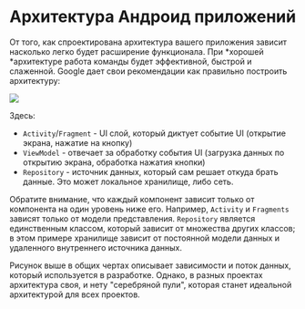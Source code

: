 # Архитектура Андроид приложений

От того, как спроектирована архитектура вашего приложения зависит насколько легко будет расширение функционала. При *хорошей *архитектуре работа команды будет эффективной, быстрой и слаженной. Google дает свои рекомендации как правильно построить архитектуру:

![](https://ucarecdn.com/4bc11512-c84a-4f24-8b40-898933213b3d/)![](data:image/gif;base64,R0lGODlhAQABAPABAP///wAAACH5BAEKAAAALAAAAAABAAEAAAICRAEAOw== "Click and drag to move")

Здесь:

* `Activity`/`Fragment` - UI слой, который диктует событие UI (открытие экрана, нажатие на кнопку)
* `ViewModel` - отвечает за обработку события UI (загрузка данных по открытию экрана, обработка нажатия кнопки)
* `Repository` - источник данных, который сам решает откуда брать данные. Это может локальное хранилище, либо сеть.

Обратите внимание, что каждый компонент зависит только от компонента на один уровень ниже его. Например, `Activity` и `Fragments` зависят только от модели представления. `Repository` является единственным классом, который зависит от множества других классов; в этом примере хранилище зависит от постоянной модели данных и удаленного внутреннего источника данных.

Рисунок выше в общих чертах описывает зависимости и поток данных, который используется в разработке. Однако, в разных проектах архитектура своя, и нету "серебряной пули", которая станет идеальной архитектурой для всех проектов.
